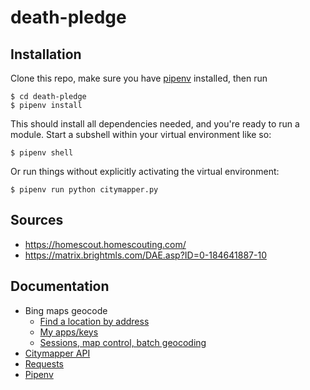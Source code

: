 # death-pledge

## Installation
Clone this repo, make sure you have [pipenv](https://docs.pipenv.org/en/latest/) installed, then run
```
$ cd death-pledge
$ pipenv install
```
This should install all dependencies needed, and you're ready to run a module. Start a subshell within your virtual 
environment like so:
```
$ pipenv shell
```
Or run things without explicitly activating the virtual environment: 
```
$ pipenv run python citymapper.py
```
## Sources
* https://homescout.homescouting.com/
* https://matrix.brightmls.com/DAE.asp?ID=0-184641887-10


## Documentation
* Bing maps geocode
  * [Find a location by address](https://docs.microsoft.com/en-us/bingmaps/rest-services/locations/find-a-location-by-address#examples)
  * [My apps/keys](https://www.bingmapsportal.com/Application)
  * [Sessions, map control, batch geocoding](https://docs.microsoft.com/en-us/bingmaps/getting-started/bing-maps-api-best-practices)
* [Citymapper API](https://citymapper.3scale.net/)
* [Requests](https://2.python-requests.org/en/master/user/quickstart/)
* [Pipenv](https://docs.pipenv.org/en/latest/install/)
